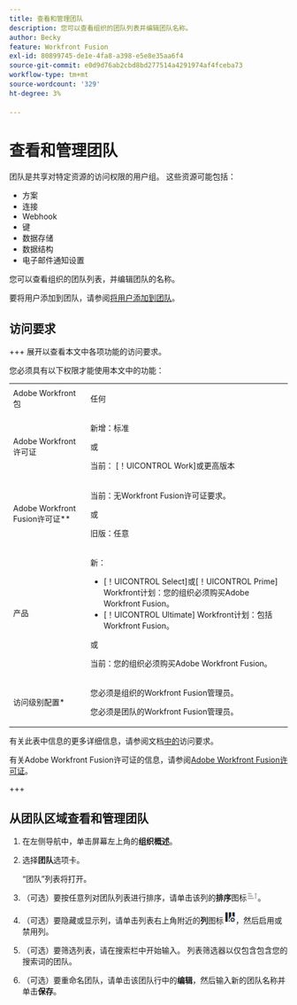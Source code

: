 ```yaml
---
title: 查看和管理团队
description: 您可以查看组织的团队列表并编辑团队名称。
author: Becky
feature: Workfront Fusion
exl-id: 80899745-de1e-4fa8-a398-e5e8e35aa6f4
source-git-commit: e0d9d76ab2cbd8bd277514a4291974af4fceba73
workflow-type: tm+mt
source-wordcount: '329'
ht-degree: 3%

---
```


# 查看和管理团队

团队是共享对特定资源的访问权限的用户组。 这些资源可能包括：

* 方案
* 连接
* Webhook
* 键
* 数据存储
* 数据结构
* 电子邮件通知设置

您可以查看组织的团队列表，并编辑团队的名称。

要将用户添加到团队，请参阅[将用户添加到团队](/help/workfront-fusion/set-up-and-manage-workfront-fusion/set-up-and-manage-orgs-and-teams/set-up-orgs-teams-and-users/add-a-user-to-a-team.md)。

## 访问要求

+++ 展开以查看本文中各项功能的访问要求。

您必须具有以下权限才能使用本文中的功能：

<table style="table-layout:auto">
 <col> 
 <col> 
 <tbody> 
  <tr> 
   <td role="rowheader">Adobe Workfront包</td> 
   <td> <p>任何</p> </td> 
  </tr> 
  <tr data-mc-conditions=""> 
   <td role="rowheader">Adobe Workfront许可证</td> 
   <td> <p>新增：标准</p><p>或</p><p>当前： [！UICONTROL Work]或更高版本</p> </td> 
  </tr> 
  <tr> 
   <td role="rowheader">Adobe Workfront Fusion许可证**</td> 
   <td>
   <p>当前：无Workfront Fusion许可证要求。</p>
   <p>或</p>
   <p>旧版：任意 </p>
   </td> 
  </tr> 
  <tr> 
   <td role="rowheader">产品</td> 
   <td>
   <p>新：</p> <ul><li>[！UICONTROL Select]或[！UICONTROL Prime] Workfront计划：您的组织必须购买Adobe Workfront Fusion。</li><li>[！UICONTROL Ultimate] Workfront计划：包括Workfront Fusion。</li></ul>
   <p>或</p>
   <p>当前：您的组织必须购买Adobe Workfront Fusion。</p>
   </td> 
  </tr>
  <tr data-mc-conditions=""> 
   <td role="rowheader">访问级别配置*</td> 
   <td> 
     <p>您必须是组织的Workfront Fusion管理员。</p>
     <p>您必须是团队的Workfront Fusion管理员。</p>
   </td> 
  </tr> 
   </td> 
  </tr> 
 </tbody> 
</table>

有关此表中信息的更多详细信息，请参阅文档[中的](/help/workfront-fusion/references/licenses-and-roles/access-level-requirements-in-documentation.md)访问要求。

有关Adobe Workfront Fusion许可证的信息，请参阅[Adobe Workfront Fusion许可证](/help/workfront-fusion/set-up-and-manage-workfront-fusion/licensing-operations-overview/license-automation-vs-integration.md)。

+++

## 从团队区域查看和管理团队

1. 在左侧导航中，单击屏幕左上角的&#x200B;**组织概述**。
1. 选择&#x200B;**团队**&#x200B;选项卡。

   “团队”列表将打开。

1. （可选）要按任意列对团队列表进行排序，请单击该列的&#x200B;**排序**&#x200B;图标![排序图标](assets/sort-icon.png)。
1. （可选）要隐藏或显示列，请单击列表右上角附近的&#x200B;**列**&#x200B;图标![列图标](assets/columns-icon.png)，然后启用或禁用列。
1. （可选）要筛选列表，请在搜索栏中开始输入。 列表筛选器以仅包含包含您的搜索词的团队。
1. （可选）要重命名团队，请单击该团队行中的&#x200B;**编辑**，然后输入新的团队名称并单击&#x200B;**保存**。
